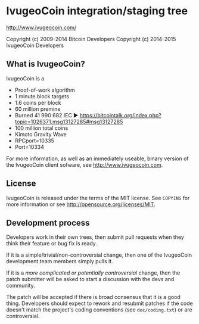 IvugeoCoin integration/staging tree
================================

http://www.ivugeocoin.com/

Copyright (c) 2009-2014 Bitcoin Developers
Copyright (c) 2014-2015 IvugeoCoin Developers

What is IvugeoCoin?
----------------

IvugeoCoin is a
 
 - Proof-of-work algorithm
 - 1 minute block targets
 - 1.6 coins per block
 - 60 million premine
 - Burned 41 990 682 IEC ► https://bitcointalk.org/index.php?topic=1026371.msg13127285#msg13127285
 - 100 million total coins
 - Kimoto Gravity Wave
 - RPCport=10335
 - Port=10334

For more information, as well as an immediately useable, binary version of
the IvugeoCoin client sofware, see http://www.ivugeocoin.com.

License
-------

IvugeoCoin is released under the terms of the MIT license. See `COPYING` for more
information or see http://opensource.org/licenses/MIT.

Development process
-------------------

Developers work in their own trees, then submit pull requests when they think
their feature or bug fix is ready.

If it is a simple/trivial/non-controversial change, then one of the IvugeoCoin
development team members simply pulls it.

If it is a *more complicated or potentially controversial* change, then the patch
submitter will be asked to start a discussion with the devs and community.

The patch will be accepted if there is broad consensus that it is a good thing.
Developers should expect to rework and resubmit patches if the code doesn't
match the project's coding conventions (see `doc/coding.txt`) or are
controversial.
